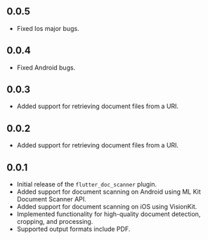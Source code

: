 ## 0.0.5
- Fixed Ios major bugs.

## 0.0.4
- Fixed Android bugs.

## 0.0.3
- Added support for retrieving document files from a URI.

## 0.0.2
- Added support for retrieving document files from a URI.

## 0.0.1
- Initial release of the `flutter_doc_scanner` plugin.
- Added support for document scanning on Android using ML Kit Document Scanner API.
- Added support for document scanning on iOS using VisionKit.
- Implemented functionality for high-quality document detection, cropping, and processing.
- Supported output formats include PDF.
